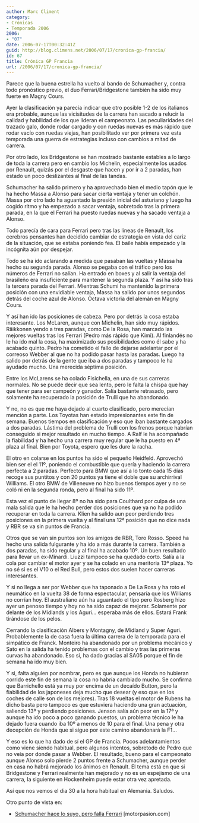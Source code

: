 ```yaml
---
author: Marc Climent
category:
- Crónicas
- Temporada 2006
2006:
- "07"
date: 2006-07-17T00:32:41Z
guid: http://blog.climens.net/2006/07/17/cronica-gp-francia/
id: 67
title: Crónica GP Francia
url: /2006/07/17/cronica-gp-francia/
---
```


Parece que la buena estrella ha vuelto al bando de Schumacher y, contra todo pronóstico previo, el duo Ferrari/Bridgestone también ha sido muy fuerte en Magny Cours.

Ayer la clasificación ya parecía indicar que otro posible 1-2 de los italianos era probable, aunque las vicisitudes de la carrera han sacado a relucir la calidad y habilidad de los que lideran el campeonato. Las peculiaridades del trazado galo, donde rodar cargado y con ruedas nuevas es más rápido que rodar vacío con ruedas viejas, han posibilitado ver por primera vez esta temporada una guerra de estrategias incluso con cambios a mitad de carrera.

Por otro lado, los Bridgestone se han mostrado bastante estables a lo largo de toda la carrera pero en cambio los Michelin, especialmente los usados por Renault, quizás por el desgaste que hacen y por ir a 2 paradas, han estado un poco deslizantes al final de las tandas.

Schumacher ha salido primero y ha aprovechado bien el medio tapón que le ha hecho Massa a Alonso para sacar cierta ventaja y tener un colchón. Massa por otro lado ha aguantado la presión inicial del asturiano y luego ha cogido ritmo y ha empezado a sacar ventaja, sobretodo tras la primera parada, en la que el Ferrari ha puesto ruedas nuevas y ha sacado ventaja a Alonso.

Todo parecía de cara para Ferrari pero tras las lineas de Renault, los cerebros pensantes han decidido cambiar de estrategia en vista del cariz de la situación, que se estaba poniendo fea. El baile había empezado y la incógnita aún por despejar.

Todo se ha ido aclarando a medida que pasaban las vueltas y Massa ha hecho su segunda parada. Alonso se pegaba con el tráfico pero los números de Ferrari no salían. Ha entrado en boxes y al salir la ventaja del brasileño era insuficiente para mantener la segunda plaza. Y así ha sido tras la tercera parada del Ferrari. Mientras Schumi ha mantenido la primera posición con una envidiable ventaja, Massa ha salido por unos segundos detrás del coche azul de Alonso. Octava victoria del alemán en Magny Cours.
  
Y así han ido las posiciones de cabeza. Pero por detrás la cosa estaba interesante. Los McLaren, aunque con Michelin, han sido muy rápidos. Räikkonen yendo a tres paradas, como De la Rosa, han marcado las mejores vueltas tras los Ferrari (Pedro más rápido que Kimi). Al finlandés no le ha ido mal la cosa, ha maximizado sus posibilidades como él sabe y ha acabado quinto. Pedro ha cometido el fallo de dejarse adelantar por el correoso Webber al que no ha podido pasar hasta las paradas. Luego ha salido por detrás de la gente que iba a dos paradas y tampoco le ha ayudado mucho. Una merecida séptima posición.

Entre los McLarens se ha colado Fisichella, en una de sus carreras normales. No se puede decir que sea lento, pero le falta la chispa que hay que tener para ser campeón y ganador. Salía bastante retrasado, pero solamente ha recuperado la posición de Trulli que ha abandonado.
  
Y no, no es que me haya dejado al cuarto clasificado, pero merecían mención a parte. Los Toyotas han estado impresionantes este fin de semana. Buenos tiempos en clasificación y eso que iban bastante cargados a dos paradas. Lástima del problema de Trulli con los frenos porque habrían conseguido si mejor resultado en mucho tiempo. A Ralf le ha acompañado la fiabilidad y ha hecho una carrera muy regular que le ha puesto en 4ª plaza al final. Bien por Toyota, espero que les dure la racha.

El otro en colarse en los puntos ha sido el pequeño Heidfeld. Aprovechó bien ser el el 11º, poniendo el combustible que quería y haciendo la carrera perfecta a 2 paradas. Perfecto para BMW que así a lo tonto cada 15 días recoge sus puntitos y con 20 puntos ya tiene el doble que su archirrival Williams. El otro BMW de Villeneuve no hizo buenos tiempos ayer y no se coló ni en la segunda ronda, pero al final ha sido 11º.

Esta vez el punto de llegar 8º no ha sido para Coulthard por culpa de una mala salida que le ha hecho perder dos posiciones que ya no ha podido recuperar en toda la carrera. Klien ha salido aun peor perdiendo tres posiciones en la primera vuelta y al final una 12ª posición que no dice nada y RBR se va sin puntos de Francia.

Otros que se van sin puntos son los amigos de RBR, Toro Rosso. Speed ha hecho una salida fulgurante y ha ido a más durante la carrera. También a dos paradas, ha sido regular y al final ha acabado 10º. Un buen resultado para llevar un ex-Minardi. Liuzzi tampoco se ha quedado corto. Salía a la cola por cambiar el motor ayer y se ha colado en una meritoria 13ª plaza. Yo no sé si es el V10 o el Red Bull, pero estos dos suelen hacer carreras interesantes.

Y si no llega a ser por Webber que ha taponado a De La Rosa y ha roto el neumático en la vuelta 38 de forma espectacular, pensaría que los Williams no corrían hoy. El australiano aún ha aguantado el tipo pero Rosberg hizo ayer un penoso tiempo y hoy no ha sido capaz de mejorar. Solamente por delante de los Midlands y los Aguri&#8230; esperaba más de ellos. Estará Frank tirándose de los pelos.

Cerrando la clasificación Albers y Montagny, de Midland y Super Aguri. Probablemente la de casa fuera la última carrera de la temporada para el simpático de Franck. Monteiro ha abandonado por un problema mecánico y Sato en la salida ha tenido problemas con el cambio y tras las primeras curvas ha abandonado. Eso si, ha dado gracias al SA05 porque el fin de semana ha ido muy bien.

Y si, falta alguien por nombrar, pero es que aunque los Honda no hubieran corrido este fin de semana la cosa no habría cambiado mucho. Se confirma que Barrichello está ya muy por encima de un decaído Button, pero la fiabilidad de los japoneses deja mucho que desear (y eso que en los coches de calle son de los mejores). Tras 18 vueltas el motor de Rubens ha dicho basta pero tampoco es que estuviera haciendo una gran actuación, saliendo 13º y perdiendo posiciones. Jenson salía aún peor en la 17ª y aunque ha ido poco a poco ganando puestos, un problema técnico le ha dejado fuera cuando iba 10º a menos de 10 para el final. Una pena y otra decepción de Honda que si sigue por este camino abandonará la F1&#8230;

Y eso es lo que ha dado de sí el GP de Francia. Pocos adelantamientos como viene siendo habitual, pero algunos intentos, sobretodo de Pedro que no veía por donde pasar a Webber. El resultado, bueno para el campeonato aunque Alonso solo pierde 2 puntos frente a Schumacher, aunque perder en casa no habrá mejorado los ánimos en Renault. El tema está en que si Bridgestone y Ferrari realmente han mejorado y no es un espejismo de una carrera, la siguiente en Hockenheim puede estar otra vez apretada.

Así que nos vemos el dia 30 a la hora habitual en Alemania. Saludos.

Otro punto de vista en:

  * [Schumacher hace lo suyo, pero falla Ferrari](http://www.motorpasion.com/archivos/2006/07/16-schumacher-hace-lo-suyo-pero-.php) [motorpasion.com]